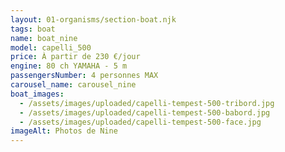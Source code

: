 ```yaml
---
layout: 01-organisms/section-boat.njk
tags: boat
name: boat_nine
model: capelli_500
price: À partir de 230 €/jour
engine: 80 ch YAMAHA - 5 m
passengersNumber: 4 personnes MAX
carousel_name: carousel_nine
boat_images:
  - /assets/images/uploaded/capelli-tempest-500-tribord.jpg
  - /assets/images/uploaded/capelli-tempest-500-babord.jpg
  - /assets/images/uploaded/capelli-tempest-500-face.jpg
imageAlt: Photos de Nine
---
```

